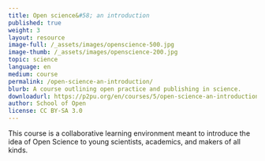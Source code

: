 ```yaml
---
title: Open science&#58; an introduction
published: true
weight: 3
layout: resource
image-full: /_assets/images/openscience-500.jpg
image-thumb: /_assets/images/openscience-200.jpg
topic: science
language: en
medium: course
permalink: /open-science-an-introduction/
blurb: A course outlining open practice and publishing in science.
downloadurl: https://p2pu.org/en/courses/5/open-science-an-introduction/
author: School of Open
license: CC BY-SA 3.0
---
```


<p>
  This course is a collaborative learning environment meant to introduce the
  idea of Open Science to young scientists, academics, and makers of all kinds.
</p>
